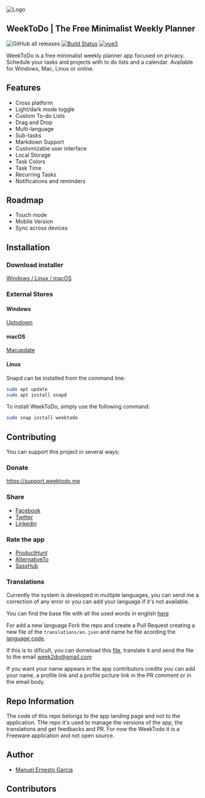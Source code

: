 
![Logo](https://weektodo.me/assets/images/WeekToDoApp_256x256.png)

WeekToDo | The Free Minimalist Weekly Planner
---


![GitHub all releases](https://img.shields.io/github/downloads/zuntek/weektodoweb/total) 
[![Build Status](https://app.travis-ci.com/orgdemo2/w2.svg?token=6SqLVDBy5DDrbc2JbMRV&branch=main)](https://app.travis-ci.com/orgdemo2/w2)
[![vue3](https://img.shields.io/badge/vue-3.x-brightgreen.svg)](https://vuejs.org/)

WeekToDo is a free minimalist weekly planner app focused on privacy. Schedule your tasks and projects with to do lists and a calendar. Available for Windows, Mac, Linux or online.

## Features

- Cross platform
- Light/dark mode toggle
- Custom To-do Lists
- Drag and Drop
- Multi-language
- Sub-tasks
- Markdown Support
- Customizable user interface
- Local Storage
- Task Colors
- Task Time
- Recurring Tasks
- Notifications and reminders

## Roadmap

- Touch mode
- Mobile Version
- Sync across devices

  
## Installation

### Download installer 

[Windows / Linux / macOS](https://github.com/zuntek/weektodoweb/releases/latest
) 

### External Stores

#### Windows 

[Uptodown](https://weektodo.uptodown.com/windows)

#### macOS 

[Macupdate](https://www.macupdate.com/app/mac/63506/weektodo)

#### Linux 

Snapd can be installed from the command line:

```bash
sudo apt update
sudo apt install snapd
```
To install WeekToDo, simply use the following command:
```bash
sudo snap install weektodo
```    

  
## Contributing

You can support this project in several ways:

### Donate

https://support.weektodo.me

### Share

- [Facebook](https://www.facebook.com/sharer/sharer.php?u=https%3A%2F%2Fweektodo.me%2F)
- [Twitter](https://twitter.com/intent/tweet?url=https%3A%2F%2Fweektodo.me%2F&text=)
- [Linkedin](https://www.linkedin.com/shareArticle?mini=true&url=https%3A%2F%2Fweektodo.me%2F&title=)

### Rate the app

- [ProductHunt](https://www.producthunt.com/posts/weektodo)
- [AlternativeTo](https://alternativeto.net/software/weektodo/about/)
- [SassHub](https://www.saashub.com/weektodo-reviews/new)

### Translations

Currently the system is developed in multiple languages, you can send me a correction of any error or you can add your language if it's not available.

You can find the base file with all the used words in english [here](translation/en.json/)

For add a new language Fork the repo and create a Pull Request creating a new file of the `translations/en.json` and name he file acording the [language code](https://gist.github.com/Josantonius/b455e315bc7f790d14b136d61d9ae469). 

If this is to dificult, you can donwload this [file](translation/en.json/), translate it and send the file to the email week2do@gmail.com

If you want your name appears in the app contributors credits you can add your name, a profile link and a profile picture link in the PR comment or in the email body.

  
## Repo Information

The code of this repo belongs to the app landing page and not to the application. THe repo it's used to manage the versions of the app, the translations and get feedbacks and PR. For now the WeekTodo it is a Freeware application and not open source.

## Author

- [Manuel Ernesto Garcia](https://manuelernestogr.bio.link/)

## Contributors



  
